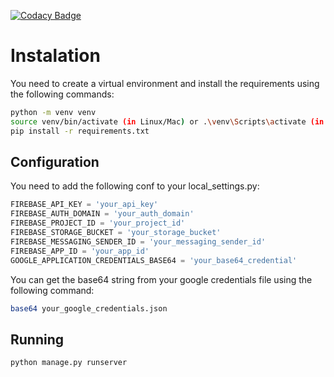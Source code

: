 [![Codacy Badge](https://app.codacy.com/project/badge/Grade/019fefdf399b4fbf98b009ef7e82820a)](https://app.codacy.com/gh/TFG-nicsanmen-rubsuadav/backend/dashboard?utm_source=gh&utm_medium=referral&utm_content=&utm_campaign=Badge_grade)

# Instalation
You need to create a virtual environment and install the requirements using the following commands:
```bash
python -m venv venv
source venv/bin/activate (in Linux/Mac) or .\venv\Scripts\activate (in Windows)
pip install -r requirements.txt
```

## Configuration
You need to add the following conf to your local_settings.py:
```python
FIREBASE_API_KEY = 'your_api_key'
FIREBASE_AUTH_DOMAIN = 'your_auth_domain'
FIREBASE_PROJECT_ID = 'your_project_id'
FIREBASE_STORAGE_BUCKET = 'your_storage_bucket'
FIREBASE_MESSAGING_SENDER_ID = 'your_messaging_sender_id'
FIREBASE_APP_ID = 'your_app_id'
GOOGLE_APPLICATION_CREDENTIALS_BASE64 = 'your_base64_credential'
```
You can get the base64 string from your google credentials file using the following command:
```bash
base64 your_google_credentials.json
```

## Running
```bash
python manage.py runserver
```

